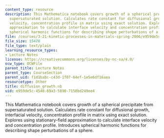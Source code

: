 ```yaml
---
content_type: resource
description: This Mathematica notebook covers growth of a spherical precipitate from
  supersaturated solution. Calculates rate constant for diffusional growth, interfacial
  velocity, concentration profile in matrix using exact solution. Explores using stationary-field
  approximation to calculate interface velocity and concentration profile. Introduces
  spherical harmonic functions for describing shape perturbations of a sphere.
file: /courses/3-21-kinetic-processes-in-materials-spring-2006/e959de5c454869a358907158bd249ee4_diffusion_growth.nb
file_size: 15470
file_type: text/plain
learning_resource_types:
- Lecture Notes
license: https://creativecommons.org/licenses/by-nc-sa/4.0/
ocw_type: OCWFile
parent_title: Lecture Notes
parent_type: CourseSection
parent_uid: f1d1babc-c43d-1f07-64ef-1e5e6df16aaa
resourcetype: Other
title: diffusion_growth.nb
uid: e959de5c-4548-69a3-5890-7158bd249ee4
---
```

This Mathematica notebook covers growth of a spherical precipitate from supersaturated solution. Calculates rate constant for diffusional growth, interfacial velocity, concentration profile in matrix using exact solution. Explores using stationary-field approximation to calculate interface velocity and concentration profile. Introduces spherical harmonic functions for describing shape perturbations of a sphere.